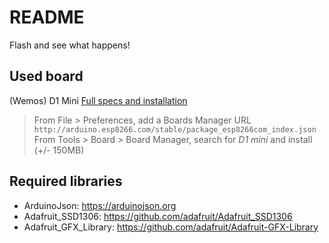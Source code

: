 # README

Flash and see what happens!


## Used board
(Wemos) D1 Mini [Full specs and installation](https://gist.github.com/carljdp/e6a3f5a11edea63c2c14312b534f4e53)

> From File > Preferences, add a Boards Manager URL `http://arduino.esp8266.com/stable/package_esp8266com_index.json`   
> From Tools > Board > Board Manager, search for *D1 mini* and install (+/- 150MB)  


## Required libraries
 - ArduinoJson: https://arduinojson.org
 - Adafruit_SSD1306: https://github.com/adafruit/Adafruit_SSD1306
 - Adafruit_GFX_Library: https://github.com/adafruit/Adafruit-GFX-Library
